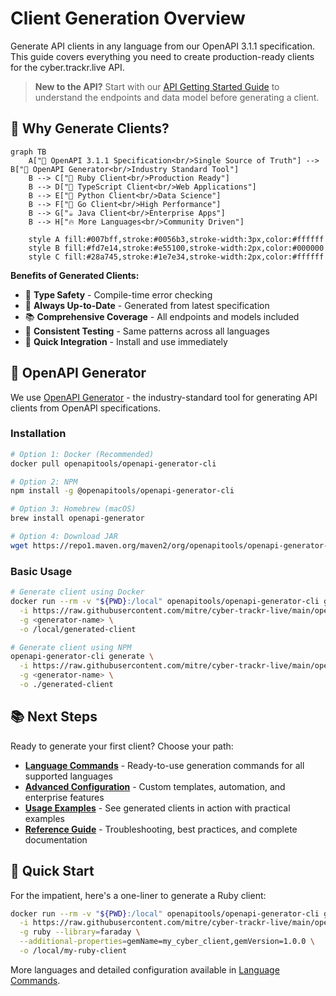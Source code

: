 # Client Generation Overview

Generate API clients in any language from our OpenAPI 3.1.1 specification. This guide covers everything you need to create production-ready clients for the cyber.trackr.live API.

> **New to the API?** Start with our [API Getting Started Guide](../../api-reference/getting-started.md) to understand the endpoints and data model before generating a client.

## 🎯 **Why Generate Clients?**

```mermaid
graph TB
    A["🎯 OpenAPI 3.1.1 Specification<br/>Single Source of Truth"] --> B["🔧 OpenAPI Generator<br/>Industry Standard Tool"]
    B --> C["💎 Ruby Client<br/>Production Ready"]
    B --> D["🔮 TypeScript Client<br/>Web Applications"]
    B --> E["🐍 Python Client<br/>Data Science"]
    B --> F["🚀 Go Client<br/>High Performance"]
    B --> G["☕ Java Client<br/>Enterprise Apps"]
    B --> H["🔥 More Languages<br/>Community Driven"]
    
    style A fill:#007bff,stroke:#0056b3,stroke-width:3px,color:#ffffff
    style B fill:#fd7e14,stroke:#e55100,stroke-width:2px,color:#000000
    style C fill:#28a745,stroke:#1e7e34,stroke-width:2px,color:#ffffff
```

**Benefits of Generated Clients:**
- 🎯 **Type Safety** - Compile-time error checking
- 🔄 **Always Up-to-Date** - Generated from latest specification
- 📚 **Comprehensive Coverage** - All endpoints and models included
- 🧪 **Consistent Testing** - Same patterns across all languages
- 🚀 **Quick Integration** - Install and use immediately

## 🔧 **OpenAPI Generator**

We use [OpenAPI Generator](https://openapi-generator.tech/) - the industry-standard tool for generating API clients from OpenAPI specifications.

### **Installation**

```bash
# Option 1: Docker (Recommended)
docker pull openapitools/openapi-generator-cli

# Option 2: NPM
npm install -g @openapitools/openapi-generator-cli

# Option 3: Homebrew (macOS)
brew install openapi-generator

# Option 4: Download JAR
wget https://repo1.maven.org/maven2/org/openapitools/openapi-generator-cli/7.2.0/openapi-generator-cli-7.2.0.jar
```

### **Basic Usage**

```bash
# Generate client using Docker
docker run --rm -v "${PWD}:/local" openapitools/openapi-generator-cli generate \
  -i https://raw.githubusercontent.com/mitre/cyber-trackr-live/main/openapi/openapi.yaml \
  -g <generator-name> \
  -o /local/generated-client

# Generate client using NPM
openapi-generator-cli generate \
  -i https://raw.githubusercontent.com/mitre/cyber-trackr-live/main/openapi/openapi.yaml \
  -g <generator-name> \
  -o ./generated-client
```

## 📚 **Next Steps**

Ready to generate your first client? Choose your path:

- **[Language Commands](./languages.md)** - Ready-to-use generation commands for all supported languages
- **[Advanced Configuration](./advanced.md)** - Custom templates, automation, and enterprise features
- **[Usage Examples](./usage.md)** - See generated clients in action with practical examples
- **[Reference Guide](./reference.md)** - Troubleshooting, best practices, and complete documentation

## 🚀 **Quick Start**

For the impatient, here's a one-liner to generate a Ruby client:

```bash
docker run --rm -v "${PWD}:/local" openapitools/openapi-generator-cli generate \
  -i https://raw.githubusercontent.com/mitre/cyber-trackr-live/main/openapi/openapi.yaml \
  -g ruby --library=faraday \
  --additional-properties=gemName=my_cyber_client,gemVersion=1.0.0 \
  -o /local/my-ruby-client
```

More languages and detailed configuration available in [Language Commands](./languages.md).